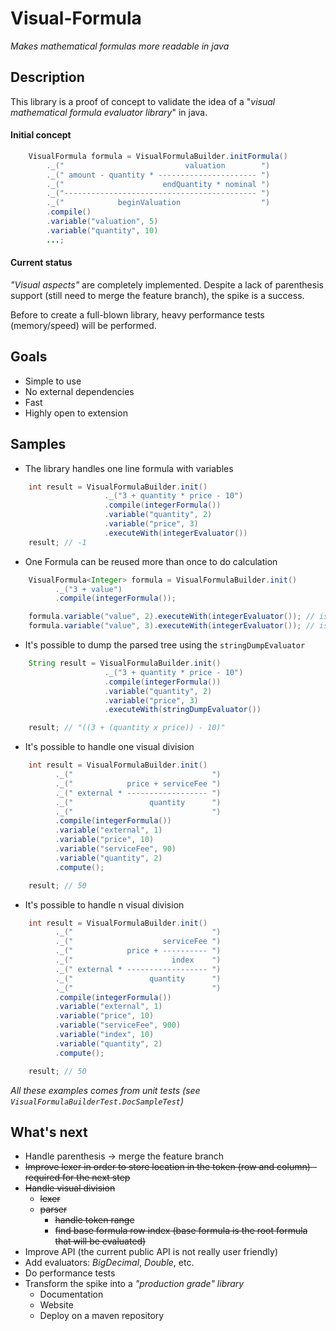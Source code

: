 Visual-Formula
==============

*Makes mathematical formulas more readable in java*

Description
-----------

This library is a proof of concept to validate the idea of a "*visual mathematical formula evaluator library*" in java.

#### Initial concept

```java
    VisualFormula formula = VisualFormulaBuilder.initFormula()
        ._("                           valuation        ")
        ._(" amount - quantity * ---------------------- ")
        ._("                      endQuantity * nominal ")
        ._("------------------------------------------- ")
        ._("            beginValuation                  ")
        .compile()
        .variable("valuation", 5)
        .variable("quantity", 10)
        ...;
```

#### Current status

*"Visual aspects"* are completely implemented. Despite a lack of parenthesis support (still need to merge the feature branch), the spike is a success.

Before to create a full-blown library, heavy performance tests (memory/speed) will be performed.
  

Goals
-----

+ Simple to use
+ No external dependencies
+ Fast
+ Highly open to extension

Samples
-------

+ The library handles one line formula with variables

```java
    int result = VisualFormulaBuilder.init()
                     ._("3 + quantity * price - 10")
                     .compile(integerFormula())
                     .variable("quantity", 2)
                     .variable("price", 3)
                     .executeWith(integerEvaluator())
    result; // -1
```

+ One Formula can be reused more than once to do calculation

```java
    VisualFormula<Integer> formula = VisualFormulaBuilder.init()
          ._("3 + value")
          .compile(integerFormula());

    formula.variable("value", 2).executeWith(integerEvaluator()); // is(5)
    formula.variable("value", 3).executeWith(integerEvaluator()); // is(6)
``` 

+ It's possible to dump the parsed tree using the ```stringDumpEvaluator```

```java
    String result = VisualFormulaBuilder.init()
                     ._("3 + quantity * price - 10")
                     .compile(integerFormula())
                     .variable("quantity", 2)
                     .variable("price", 3)
                     .executeWith(stringDumpEvaluator())

    result; // "((3 + (quantity x price)) - 10)"
```

+ It's possible to handle one visual division

```java
    int result = VisualFormulaBuilder.init()
          ._("                               ")
          ._("            price + serviceFee ")
          ._(" external * ------------------ ")
          ._("                 quantity      ")
          ._("                               ")
          .compile(integerFormula())
          .variable("external", 1)
          .variable("price", 10)
          .variable("serviceFee", 90)
          .variable("quantity", 2)
          .compute();

    result; // 50
```

+ It's possible to handle n visual division

```java
    int result = VisualFormulaBuilder.init()
          ._("                               ")
          ._("                    serviceFee ")
          ._("            price + ---------- ")
          ._("                      index    ")
          ._(" external * ------------------ ")
          ._("                 quantity      ")
          ._("                               ")
          .compile(integerFormula())
          .variable("external", 1)
          .variable("price", 10)
          .variable("serviceFee", 900)
          .variable("index", 10)
          .variable("quantity", 2)
          .compute();

    result; // 50
```

*All these examples comes from unit tests (see ```VisualFormulaBuilderTest.DocSampleTest```)*

What's next
-----------

* Handle parenthesis -> merge the feature branch
* ~~Improve lexer in order to store location in the token (row and column) - required for the next step~~
* ~~Handle visual division~~
    * ~~lexer~~
    * ~~parser~~
        * ~~handle token range~~
        * ~~find base formula row index (base formula is the root formula that will be evaluated)~~
* Improve API (the current public API is not really user friendly)
* Add evaluators: *BigDecimal*, *Double*, etc.
* Do performance tests
* Transform the spike into a *"production grade" library*
    * Documentation
    * Website
    * Deploy on a maven repository
    
